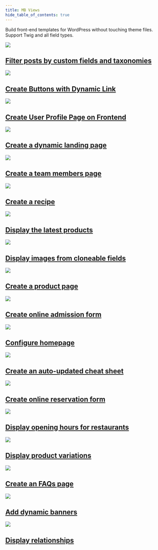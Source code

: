 ```yaml
---
title: MB Views
hide_table_of_contents: true
---
```


Build front-end templates for WordPress without touching theme files. Support Twig and all field types.

<div className="category_wrap">
	<div className="tutorials_category tutorials_category--new">
		<div className="items">
			<a href="">
				<img src="/tutorials/views-1.png"/>
				<h2 class="items_titles">Filter posts by custom fields and taxonomies</h2>
			</a>
		</div>
		<div className="items">
			<a href="">
				<img src="/tutorials/views-2.png"/>
				<h2 class="items_titles">Create Buttons with Dynamic Link</h2>
			</a>
		</div>
		<div className="items">
			<a href="">
				<img src="/tutorials/views-3.png"/>
				<h2 class="items_titles">Create User Profile Page on Frontend</h2>
			</a>
		</div>
		<div className="items">
			<a href="">
				<img src="/tutorials/views-4.png"/>
				<h2 class="items_titles">Create a dynamic landing page</h2>
			</a>
		</div>
		<div className="items">
			<a href="/tutorials/copy-custom-fields/">
				<img src="/tutorials/views-5.png"/>
				<h2 class="items_titles">Create a team members page</h2>
			</a>
		</div>
		<div className="items">
			<a href="">
				<img src="/tutorials/views-6.png"/>
				<h2 class="items_titles">Create a recipe</h2>
			</a>
		</div>
		<div className="items">
			<a href="">
				<img src="/tutorials/views-7.png"/>
				<h2 class="items_titles">Display the latest products</h2>
			</a>
		</div>
		<div className="items">
			<a href="">
				<img src="/tutorials/views-8.png"/>
				<h2 class="items_titles">Display images from cloneable fields</h2>
			</a>
		</div>
		<div className="items">
			<a href="">
				<img src="/tutorials/views-9.png"/>
				<h2 class="items_titles">Create a product page</h2>
			</a>
		</div>
		<div className="items">
			<a href="">
				<img src="/tutorials/views-10.png"/>
				<h2 class="items_titles">Create online admission form</h2>
			</a>
		</div>
		<div className="items">
			<a href="">
				<img src="/tutorials/views-11.png"/>
				<h2 class="items_titles">Configure homepage</h2>
			</a>
		</div>
		<div className="items">
			<a href="">
				<img src="/tutorials/views-12.png"/>
				<h2 class="items_titles">Create an auto-updated cheat sheet</h2>
			</a>
		</div>
		<div className="items">
			<a href="">
				<img src="/tutorials/views-13.png"/>
				<h2 class="items_titles">Create online reservation form</h2>
			</a>
		</div>
		<div className="items">
			<a href="">
				<img src="/tutorials/views-14.png"/>
				<h2 class="items_titles">Display opening hours for restaurants</h2>
			</a>
		</div>
		<div className="items">
			<a href="">
				<img src="/tutorials/views-15.png"/>
				<h2 class="items_titles">Display product variations</h2>
			</a>
		</div>
		<div className="items">
			<a href="">
				<img src="/tutorials/views-16.png"/>
				<h2 class="items_titles">Create an FAQs page</h2>
			</a>
		</div>
		<div className="items">
			<a href="">
				<img src="/tutorials/views-17.png"/>
				<h2 class="items_titles">Add dynamic banners</h2>
			</a>
		</div>
		<div className="items">
			<a href="">
				<img src="/tutorials/views-18.png"/>
				<h2 class="items_titles">Display relationships</h2>
			</a>
		</div>
	</div>
</div>